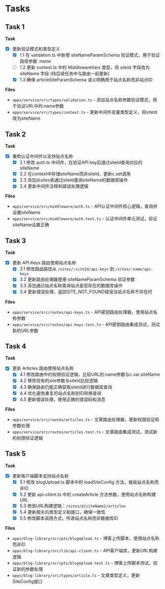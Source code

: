 # Tasks

## Task 1

**Task**

- [x] 更新验证模式和类型定义
  - [x] 1.1 在 validation.ts 中新增 siteNameParamSchema 验证模式，用于验证路径参数 :name
  - [ ] 1.2 更新 context.ts 中的 MiddlewareVars 类型，将 siteId 字段改为 siteName 字段 (待后续任务中与路由一起更新)
  - [x] 1.3 确保 articleSiteParamSchema 语义明确用于站点名称而非站点ID

**Files**

- `apps/service/src/types/validation.ts` - 添加站点名称参数验证模式，用于验证URL中的:name参数
- `apps/service/src/types/context.ts` - 更新中间件变量类型定义，将siteId改为siteName

## Task 2

**Task**

- [x] 重构认证中间件以支持站点名称
  - [x] 2.1 修改 auth.ts 中间件，在验证API key后通过siteId查询对应的siteName
  - [x] 2.2 在context中存储siteName而非siteId，更新c.set调用
  - [x] 2.3 添加从sites表通过siteId查询siteName的数据库操作
  - [x] 2.4 更新中间件注释和错误处理逻辑

**Files**

- `apps/service/src/middleware/auth.ts` - API认证中间件核心逻辑，查询并设置siteName
- `apps/service/src/middleware/auth.test.ts` - 认证中间件单元测试，验证siteName设置正确

## Task 3

**Task**

- [x] 更新 API Keys 路由使用站点名称
  - [x] 3.1 修改路由路径从 `/sites/:siteId/api-keys` 到 `/sites/:name/api-keys`
  - [x] 3.2 更新路由处理器使用 siteNameParamSchema 验证参数
  - [x] 3.3 添加通过站点名称查询站点是否存在的数据库操作
  - [x] 3.4 更新错误处理，返回SITE_NOT_FOUND错误当站点名称不存在时

**Files**

- `apps/service/src/routes/api-keys.ts` - API密钥路由处理器，使用站点名称参数
- `apps/service/src/routes/api-keys.test.ts` - API密钥路由集成测试，测试新的URL参数

## Task 4

**Task**

- [x] 更新 Articles 路由使用站点名称
  - [x] 4.1 修改路由中的权限验证逻辑，比较URL的:name参数与c.var.siteName
  - [x] 4.2 移除现有的site参数与siteId比较逻辑
  - [x] 4.3 确保路由仍能正确获取siteId进行数据库查询
  - [x] 4.4 优化避免重复的站点名称到ID转换查询
  - [x] 4.5 更新错误处理，使用正确的错误码和消息

**Files**

- `apps/service/src/routes/articles.ts` - 文章路由处理器，更新权限验证和参数处理
- `apps/service/src/routes/articles.test.ts` - 文章路由集成测试，测试新的权限验证逻辑

## Task 5

**Task**

- [x] 更新客户端脚本支持站点名称
  - [x] 5.1 修改 blogUpload.ts 脚本中的 loadSiteConfig 方法，接收站点名称而非ID
  - [x] 5.2 更新 api-client.ts 中的 createArticle 方法参数，使用站点名称构建URL
  - [x] 5.3 修改URL构建逻辑：`/sites/${siteName}/articles`
  - [x] 5.4 更新相关的类型定义和接口，确保一致性
  - [x] 5.5 修改脚本调用方式，传递站点名称而非数据库ID

**Files**

- `apps/blog-library/scripts/blogUpload.ts` - 博客上传脚本，使用站点名称而非ID
- `apps/blog-library/src/lib/api-client.ts` - API客户端库，更新URL构建逻辑
- `apps/blog-library/scripts/blogUpload.test.ts` - 博客上传脚本测试，验证新的参数处理
- `apps/blog-library/src/types/article.ts` - 文章类型定义，更新SiteConfig接口
